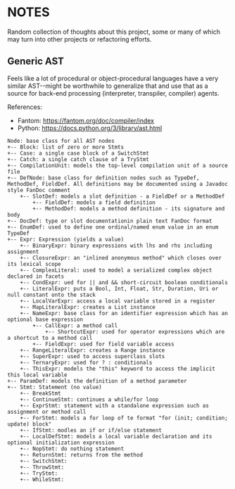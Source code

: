 # NOTES
Random collection of thoughts about this project, some or many of which may turn into other projects or refactoring efforts.

## Generic AST
Feels like a lot of procedural or object-procedural languages have a very similar AST--might be worthwhile to generalize that and use that as a source for back-end processing (interpreter, transpiler, compiler) agents.

References:
* Fantom: https://fantom.org/doc/compiler/index
* Python: https://docs.python.org/3/library/ast.html


```
Node: base class for all AST nodes
+-- Block: list of zero or more Stmts
+-- Case: a single case block of a SwitchStmt
+-- Catch: a single catch clause of a TryStmt
+-- CompilationUnit: models the top-level compilation unit of a source file
+-- DefNode: base class for definition nodes such as TypeDef, MethodDef, FieldDef. All definitions may be documented using a Javadoc style FanDoc comment
    +-- SlotDef: models a slot definition - a FieldDef or a MethodDef
        +-- FieldDef: models a field definition
        +-- MethodDef: models a method definition - its signature and body
+-- DocDef: type or slot documentationin plain text FanDoc format
+-- EnumDef: used to define one ordinal/named enum value in an enum TypeDef
+-- Expr: Expression (yields a value)
    +-- BinaryExpr: binary expressions with lhs and rhs including assignment
    +-- ClosureExpr: an "inlined anonymous method" which closes over its lexical scope
    +-- ComplexLiteral: used to model a serialized complex object declared in facets
    +-- CondExpr: ued for || and && short-circuit boolean conditionals
    +-- LiteralExpr: puts a Bool, Int, Float, Str, Duration, Uri or null constant onto the stack
    +-- LocalVarExpr: access a local variable stored in a register
    +-- MapLiteralExpr: creates a List instance
    +-- NameExpr: base class for an identifier expression which has an optional base expression
        +-- CallExpr: a method call
            +-- ShortcutExpr: used for operator expressions which are a shortcut to a method call
        +-- FieldExpr: used for field variable access
    +-- RangeLiteralExpr: creates a Range instance
    +-- SuperExpr: used to access superclass slots
    +-- TernaryExpr: used for ? : conditionals
    +-- ThisExpr: models the "this" keyword to access the implicit this local variable
+-- ParamDef: models the definition of a method parameter
+-- Stmt: Statement (no value)
    +-- BreakStmt
    +-- ContinueStmt: continues a while/for loop
    +-- ExprStmt: statement with a standalone expression such as assignment or method call
    +-- ForStmt: models a for loop of te format "for (init; condition; update) block"
    +-- IfStmt: modles an if or if/else statement
    +-- LocalDefStmt: models a local variable declaration and its optional initialization expression
    +-- NopStmt: do nothing statement
    +-- ReturnStmt: returns from the method
    +-- SwitchStmt:
    +-- ThrowStmt:
    +-- TryStmt:
    +-- WhileStmt:
```